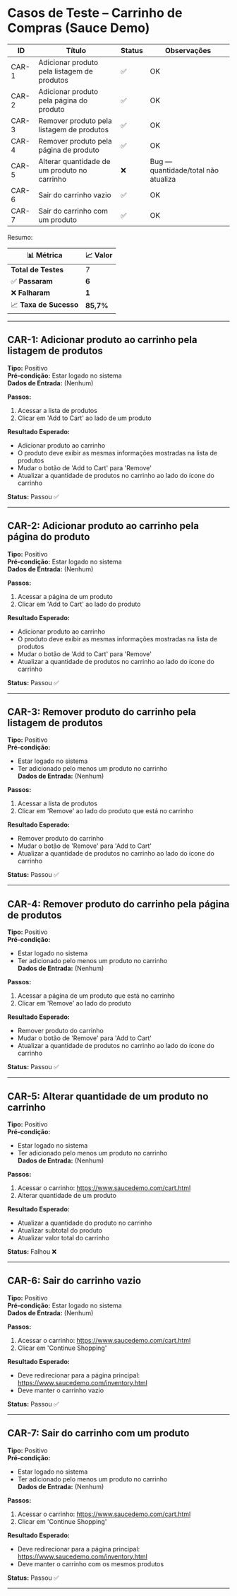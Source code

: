 # Casos de Teste – Carrinho de Compras (Sauce Demo)

| ID    | Título                                       | Status | Observações                         |
| ----- | -------------------------------------------- | ------ | ----------------------------------- |
| CAR-1 | Adicionar produto pela listagem de produtos  | ✅      | OK                                  |
| CAR-2 | Adicionar produto pela página do produto     | ✅      | OK                                  |
| CAR-3 | Remover produto pela listagem de produtos    | ✅      | OK                                  |
| CAR-4 | Remover produto pela página de produto       | ✅      | OK                                  |
| CAR-5 | Alterar quantidade de um produto no carrinho | ❌      | Bug — quantidade/total não atualiza |
| CAR-6 | Sair do carrinho vazio                       | ✅      | OK                                  |
| CAR-7 | Sair do carrinho com um produto              | ✅      | OK                                  |

Resumo:

| 📊 Métrica             | 📈 Valor  |
| ---------------------- | --------- |
| **Total de Testes**    | 7         |
| ✅ **Passaram**         | **6**     |
| ❌ **Falharam**         | **1**     |
| 📈 **Taxa de Sucesso** | **85,7%** |


---

## CAR-1: Adicionar produto ao carrinho pela listagem de produtos

**Tipo:** Positivo  
**Pré-condição:** Estar logado no sistema  
**Dados de Entrada:** (Nenhum)  

**Passos:**  
1. Acessar a lista de produtos  
2. Clicar em 'Add to Cart' ao lado de um produto  

**Resultado Esperado:**  
- Adicionar produto ao carrinho  
- O produto deve exibir as mesmas informações mostradas na lista de produtos  
- Mudar o botão de 'Add to Cart' para 'Remove'  
- Atualizar a quantidade de produtos no carrinho ao lado do ícone do carrinho  

**Status:** Passou ✅

---

## CAR-2: Adicionar produto ao carrinho pela página do produto

**Tipo:** Positivo  
**Pré-condição:** Estar logado no sistema  
**Dados de Entrada:** (Nenhum)  

**Passos:**  
1. Acessar a página de um produto  
2. Clicar em 'Add to Cart' ao lado do produto  

**Resultado Esperado:**  
- Adicionar produto ao carrinho  
- O produto deve exibir as mesmas informações mostradas na lista de produtos  
- Mudar o botão de 'Add to Cart' para 'Remove'  
- Atualizar a quantidade de produtos no carrinho ao lado do ícone do carrinho  

**Status:** Passou ✅

---

## CAR-3: Remover produto do carrinho pela listagem de produtos

**Tipo:** Positivo  
**Pré-condição:**  
- Estar logado no sistema  
- Ter adicionado pelo menos um produto no carrinho  
**Dados de Entrada:** (Nenhum)  

**Passos:**  
1. Acessar a lista de produtos  
2. Clicar em 'Remove' ao lado do produto que está no carrinho  

**Resultado Esperado:**  
- Remover produto do carrinho  
- Mudar o botão de 'Remove' para 'Add to Cart'  
- Atualizar a quantidade de produtos no carrinho ao lado do ícone do carrinho  

**Status:** Passou ✅

---

## CAR-4: Remover produto do carrinho pela página de produtos

**Tipo:** Positivo  
**Pré-condição:**  
- Estar logado no sistema  
- Ter adicionado pelo menos um produto no carrinho  
**Dados de Entrada:** (Nenhum)  

**Passos:**  
1. Acessar a página de um produto que está no carrinho  
2. Clicar em 'Remove' ao lado do produto  

**Resultado Esperado:**  
- Remover produto do carrinho  
- Mudar o botão de 'Remove' para 'Add to Cart'  
- Atualizar a quantidade de produtos no carrinho ao lado do ícone do carrinho  

**Status:** Passou ✅

---

## CAR-5: Alterar quantidade de um produto no carrinho

**Tipo:** Positivo  
**Pré-condição:**  
- Estar logado no sistema  
- Ter adicionado pelo menos um produto no carrinho  
**Dados de Entrada:** (Nenhum)  

**Passos:**  
1. Acessar o carrinho: https://www.saucedemo.com/cart.html  
2. Alterar quantidade de um produto  

**Resultado Esperado:**  
- Atualizar a quantidade do produto no carrinho  
- Atualizar subtotal do produto  
- Atualizar valor total do carrinho  

**Status:** Falhou ❌

---

## CAR-6: Sair do carrinho vazio

**Tipo:** Positivo  
**Pré-condição:** Estar logado no sistema  
**Dados de Entrada:** (Nenhum)  

**Passos:**  
1. Acessar o carrinho: https://www.saucedemo.com/cart.html  
2. Clicar em 'Continue Shopping'  

**Resultado Esperado:**  
- Deve redirecionar para a página principal: https://www.saucedemo.com/inventory.html  
- Deve manter o carrinho vazio  

**Status:** Passou ✅

---

## CAR-7: Sair do carrinho com um produto

**Tipo:** Positivo  
**Pré-condição:**  
- Estar logado no sistema  
- Ter adicionado pelo menos um produto no carrinho  
**Dados de Entrada:** (Nenhum)  

**Passos:**  
1. Acessar o carrinho: https://www.saucedemo.com/cart.html  
2. Clicar em 'Continue Shopping'  

**Resultado Esperado:**  
- Deve redirecionar para a página principal: https://www.saucedemo.com/inventory.html  
- Deve manter o carrinho com os mesmos produtos  

**Status:** Passou ✅

---
